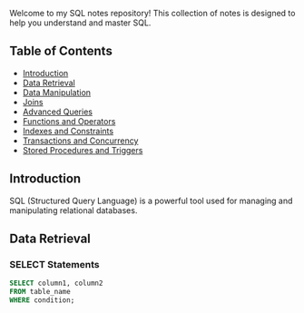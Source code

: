 Welcome to my SQL notes repository! This collection of notes is designed to help you understand and master SQL.

## Table of Contents

- [Introduction](#introduction)
- [Data Retrieval](#data-retrieval)
- [Data Manipulation](#data-manipulation)
- [Joins](#joins)
- [Advanced Queries](#advanced-queries)
- [Functions and Operators](#functions-and-operators)
- [Indexes and Constraints](#indexes-and-constraints)
- [Transactions and Concurrency](#transactions-and-concurrency)
- [Stored Procedures and Triggers](#stored-procedures-and-triggers)

## Introduction

SQL (Structured Query Language) is a powerful tool used for managing and manipulating relational databases.

## Data Retrieval

### SELECT Statements
```sql
SELECT column1, column2
FROM table_name
WHERE condition;
